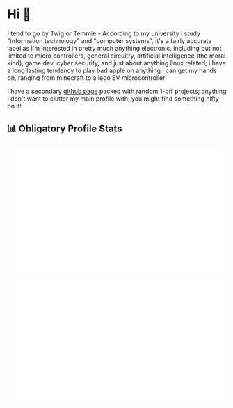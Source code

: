 <h1 align="left">Hi 👋</h1>

<p>I tend to go by Twig or Temmie - According to my university i study "information technology" and "computer systems", it's a fairly accurate label as i'm interested in pretty much anything electronic, including but not limited to micro controllers, general circuitry, artificial intelligence (the moral kind), game dev, cyber security, and just about anything linux related; i have a long lasting tendency to play bad apple on anything i can get my hands on, ranging from minecraft to a lego EV microcontroller</p>
<p>I have a secondary <a href=https://github.com/orgs/JustTemmiesRandomProjects>github page</a> packed with random 1-off projects; anything i don't want to clutter my main profile with, you might find something nifty on it!</p>


<h2 align="left">📊 Obligatory Profile Stats</h2>
<div align=left>
  <img src="https://raw.githubusercontent.com/JustTemmiesRandomProjects/readme-stats/master/generated/overview.svg#gh-dark-mode-only">
  <img src="https://raw.githubusercontent.com/JustTemmiesRandomProjects/readme-stats/master/generated/languages.svg#gh-dark-mode-only">
</div>

